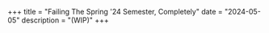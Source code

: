 +++
title = "Failing The Spring '24 Semester, Completely"
date = "2024-05-05"
description = "(WIP)"
+++
